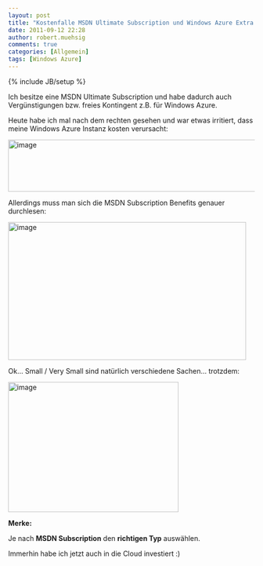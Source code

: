 ```yaml
---
layout: post
title: "Kostenfalle MSDN Ultimate Subscription und Windows Azure Extra Small Instances"
date: 2011-09-12 22:28
author: robert.muehsig
comments: true
categories: [Allgemein]
tags: [Windows Azure]
---
```

{% include JB/setup %}
<p>Ich besitze eine MSDN Ultimate Subscription und habe dadurch auch Vergünstigungen bzw. freies Kontingent z.B. für Windows Azure.</p> <p>Heute habe ich mal nach dem rechten gesehen und war etwas irritiert, dass meine Windows Azure Instanz kosten verursacht:</p> <p><a href="{{BASE_PATH}}/assets/wp-images/image1349.png"><img style="background-image: none; border-bottom: 0px; border-left: 0px; padding-left: 0px; padding-right: 0px; display: inline; border-top: 0px; border-right: 0px; padding-top: 0px" title="image" border="0" alt="image" src="{{BASE_PATH}}/assets/wp-images/image_thumb531.png" width="560" height="106"></a></p> <p>Allerdings muss man sich die MSDN Subscription Benefits genauer durchlesen:</p> <p><a href="{{BASE_PATH}}/assets/wp-images/image1350.png"><img style="background-image: none; border-bottom: 0px; border-left: 0px; padding-left: 0px; padding-right: 0px; display: inline; border-top: 0px; border-right: 0px; padding-top: 0px" title="image" border="0" alt="image" src="{{BASE_PATH}}/assets/wp-images/image_thumb532.png" width="486" height="281"></a></p> <p>Ok… Small / Very Small sind natürlich verschiedene Sachen… trotzdem:</p> <p><a href="{{BASE_PATH}}/assets/wp-images/image1351.png"><img style="background-image: none; border-bottom: 0px; border-left: 0px; margin: 0px 5px 0px 0px; padding-left: 0px; padding-right: 0px; display: inline; border-top: 0px; border-right: 0px; padding-top: 0px" title="image" border="0" alt="image" src="{{BASE_PATH}}/assets/wp-images/image_thumb533.png" width="348" height="265"></a></p> <p><strong>Merke: </strong></p> <p>Je nach <strong>MSDN Subscription</strong> den <strong>richtigen Typ</strong> auswählen.</p> <p>Immerhin habe ich jetzt auch in die Cloud investiert :)</p>
